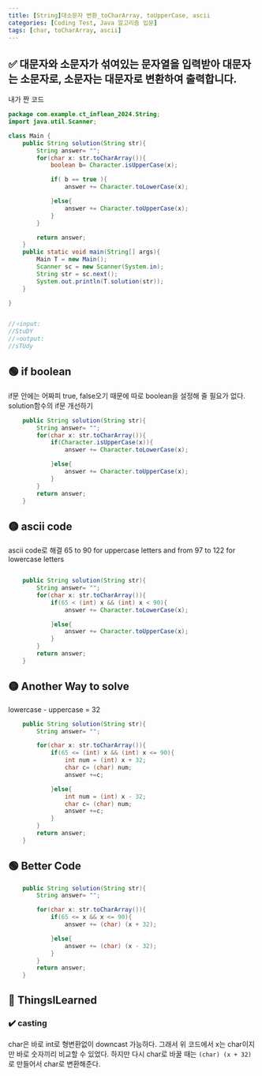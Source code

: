 ```yaml
---
title: [String]대소문자 변환_toCharArray, toUpperCase, ascii
categories: [Coding Test, Java 알고리즘 입문]
tags: [char, toCharArray, ascii]
---
```


## ✅ 대문자와 소문자가 섞여있는 문자열을 입력받아 대문자는 소문자로, 소문자는 대문자로 변환하여 출력합니다.

내가 짠 코드

```java
package com.example.ct_inflean_2024.String;
import java.util.Scanner;

class Main {
    public String solution(String str){
        String answer= "";
        for(char x: str.toCharArray()){
            boolean b= Character.isUpperCase(x);

            if( b == true ){
                answer += Character.toLowerCase(x);

            }else{
                answer += Character.toUpperCase(x);
            }
        }

        return answer;
    }
    public static void main(String[] args){
        Main T = new Main();
        Scanner sc = new Scanner(System.in);
        String str = sc.next();
        System.out.println(T.solution(str));
    }

}


//⭐️input:
//StuDY
//⭐️output:
//sTUdy
```

## 🟢 if boolean

if문 안에는 어짜피 true, false오기 때문에 따로 boolean을 설정해 줄 필요가 없다.
solution함수의 if문 개선하기

```java
    public String solution(String str){
        String answer= "";
        for(char x: str.toCharArray()){
            if(Character.isUpperCase(x)){
                answer += Character.toLowerCase(x);

            }else{
                answer += Character.toUpperCase(x);
            }
        }
        return answer;
    }
```

## 🟡 ascii code

ascii code로 해결
65 to 90 for uppercase letters and from 97 to 122 for lowercase letters

```java

    public String solution(String str){
        String answer= "";
        for(char x: str.toCharArray()){
            if(65 < (int) x && (int) x < 90){
                answer += Character.toLowerCase(x);

            }else{
                answer += Character.toUpperCase(x);
            }
        }
        return answer;
    }

```

## 🟡 Another Way to solve

lowercase - uppercase = 32

```java
    public String solution(String str){
        String answer= "";

        for(char x: str.toCharArray()){
            if(65 <= (int) x && (int) x <= 90){
                int num = (int) x + 32;
                char c= (char) num;
                answer +=c;

            }else{
                int num = (int) x - 32;
                char c= (char) num;
                answer +=c;
            }
        }
        return answer;
    }
```

## 🟢 Better Code

```java
    public String solution(String str){
        String answer= "";

        for(char x: str.toCharArray()){
            if(65 <= x && x <= 90){
                answer += (char) (x + 32);

            }else{
                answer += (char) (x - 32);
            }
        }
        return answer;
    }
```

## 🔵 ThingsILearned

### ✔️ casting

char은 바로 int로 형변환없이 downcast 가능하다. 그래서 위 코드에서 x는 char이지만 바로 숫자끼리 비교할 수 있었다.
하지만 다시 char로 바꿀 때는 `(char) (x + 32)`로 만들어서 char로 변환해준다.
